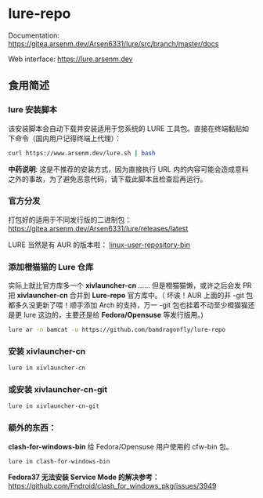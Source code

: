 # lure-repo

Documentation: https://gitea.arsenm.dev/Arsen6331/lure/src/branch/master/docs

Web interface: https://lure.arsenm.dev

## 食用简述

### lure 安装脚本

该安装脚本会自动下载并安装适用于您系统的 LURE 工具包。直接在终端黏贴如下命令（国内用户记得终端上代理）：
```bash
curl https://www.arsenm.dev/lure.sh | bash
```

**中药说明**: 这是不推荐的安装方式，因为直接执行 URL 内的内容可能会造成意料之外的事故，为了避免恶意代码，请下载此脚本且检查后再运行。

### 官方分发

打包好的适用于不同发行版的二进制包： https://gitea.arsenm.dev/Arsen6331/lure/releases/latest

LURE 当然是有 AUR 的版本啦： [linux-user-repository-bin](https://aur.archlinux.org/packages/linux-user-repository-bin)

### 添加橙猫猫的 Lure 仓库

实际上就比官方库多一个 **xivlauncher-cn** ...... 但是橙猫猫懒，或许之后会发 PR 把 **xivlauncher-cn** 合并到 **Lure-repo** 官方库中。（ 坏诶！AUR 上面的非 -git 包都多久没更新了喂！顺手添加 Arch 的支持，万一 -git 包也挂着不动至少橙猫猫还是更 lure 这边的，主要还是给 **Fedora/Opensuse** 等发行版用。)
```bash
lure ar -n bamcat -u https://github.com/bamdragonfly/lure-repo

```
### 安装 xivlauncher-cn
```bash
lure in xivlauncher-cn
```

### 或安装 xivlauncher-cn-git
```bash
lure in xivlauncher-cn-git
```
### 额外的东西：

**clash-for-windows-bin**
给 Fedora/Opensuse 用户使用的 cfw-bin 包。
```bash
lure in clash-for-windows-bin
```
**Fedora37 无法安装 Service Mode 的解决参考：**
https://github.com/Fndroid/clash_for_windows_pkg/issues/3949
